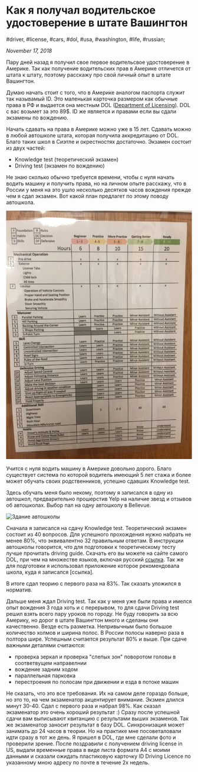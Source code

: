 # Как я получал водительское удостоверение в штате Вашингтон

#driver, #license, #cars, #dol, #usa, #washington, #life, #russian;

_November 17, 2018_

Пару дней назад я получил свое первое водительсвое удостоверение в Америке.
Так как получение водительских прав в Америке отличется от штата к штату, поэтому расскажу про свой личный опыт в штате Вашингтон.

Думаю начать стоит с того, что в Америке аналогом паспорта служит так называмый ID. Это маленькая карточка размером как обычные права в РФ и выдается она местным DOL ([Department of Licensing](https://www.dol.wa.gov/)). DOL с вас возьмет за это 89$. ID же является и правами если вы сдали экзамены по вождению.

Начать сдавать на права в Америке можно уже в 15 лет. Сдавать можно в любой автошколе штата, которая получила аккредитацию от DOL. Благо таких школ в Сиэтле и окрестностях достаточно. Экзамен состоит из двух частей:

  * Knowledge test (теоретический экзамен)
  * Driving test (экзамен по вождению)

Не знаю сколько обычно требуется времени, чтобы с нуля начать водить машину и получить права, но на личном опыте расскажу, что в России у меня на это ушло несколько десятков часов вождения прежде чем я сдал экзамен.
Вот какой план предлагет по этому поводу автошкола.

![План подготовки к практическому экзамену](/images/how-to-get-driver-license-in-washington-state/plan_podgotovki_k_prakticheskomu_ekzamenu.JPG "План подготовки к практическому экзамену")

Учится с нуля водить машину в Америке довольно дорого. Благо существует система по которой водитель имеющий 5 лет стажа  и более может обучать своих родственников, успешно сдавших Knowledge test.

Здесь обучать меня было некому, поэтому я записался в одну из автошкол, предварительно прошерстив Yelp на наличие звезд и отзывов об автошколах. Выбор пал на одну автошколу в Bellevue. 

![Здание автошколы](https://s3-media3.fl.yelpcdn.com/bphoto/V-2NSIDQLmsVPZLEsCniJw/o.jpg "Здание автошколы")

Сначала я записался на сдачу Knowledge test.
Теоретический экзамен состоит из 40 вопросов. Для успешного прохождения нужно набрать не менее 80%, что эквивалентно 32 правильным ответам. В инструкции автошколы говорится, что для подготовки к теоретическому тесту лучше прочитать driving guide. Скачать его вы можете на сайте самого DOL, при чем на множестве языков, включая русский [ссылка](https://www.dol.wa.gov/driverslicense/docs/driverguide-russian.pdf). Так же для подготовки я использовал приложение которое рекомендовала школа, куда я записался [cсылка].

В итоге сдал теорию с первого раза на 83%. Так сказать уложился в норматив. 

Дальше меня ждал Driving test. Так как у меня уже были права и имелся опыт вождения 3 года хоть и с перерывом, то для сдачи Driving test решил взять всего пару уроков по городу. Не буду говорить за всю Америку, но дорог в штате Вашингтон много и сделаны они качественно. Везде есть разметка. Непривычным было большое количество холмов и ширина полос. В России полосы наверно раза в полтора шире. Успешным считается результат 80% и выше. При сдаче важными деталями считаются:

  * проверка зеркал и проверка "слепых зон" поворотом головы в соответвущем направелнии
  * вождение задним ходом
  * параллельная парковка
  * перестроения по полосам при движении и езда в потоке машин

Не сказать, что это все требования. Их на самом деле гораздо больше, но это то, на чем экзаменатор акцентирует внимание.
Экзмен длился минут 30-40. Сдал с первого раза и набрал 98%. Как сказал экзаменатор это очень хороший результат :)
Сразу после успешной сдачи вам выписывают квитанцию с результами выших экзаменов. Так же экзаменатор заносит результат в базу DOL. Синхронизация может занимать до 24 часов в теории. Но на практике мне посоветаловали идти сразу в тот же день. Я пришел в DOL, где мне сделали фото и проверили зрение. После поздравили с получением driving license in US, выдали временные права в виде листа формата А4 с моими данными и сказали ожидать пластиковую карточку ID Driving Licence по указанному мною адресу по почте в течение 2х недель.